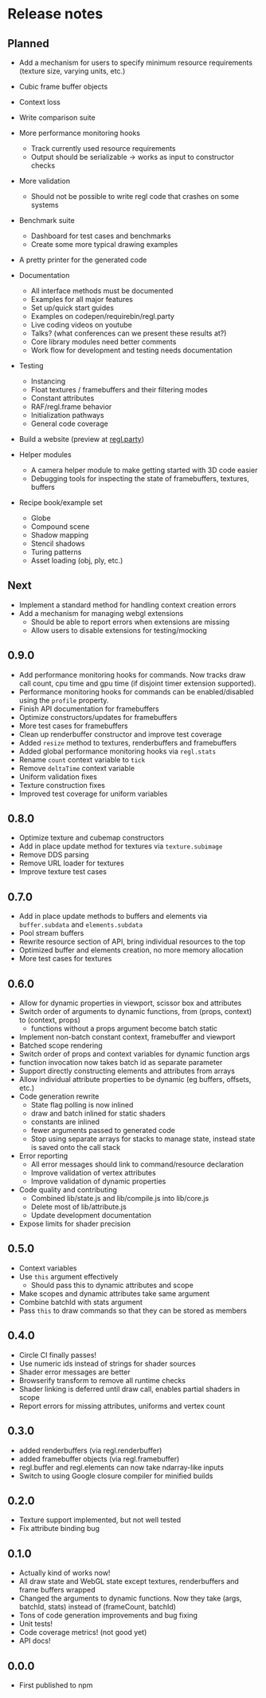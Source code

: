 # Release notes

## Planned

* Add a mechanism for users to specify minimum resource requirements (texture size, varying units, etc.)

* Cubic frame buffer objects

* Context loss

* Write comparison suite

* More performance monitoring hooks
    + Track currently used resource requirements
    + Output should be serializable -> works as input to constructor checks

* More validation
    + Should not be possible to write regl code that crashes on some systems

* Benchmark suite
    + Dashboard for test cases and benchmarks
    + Create some more typical drawing examples

* A pretty printer for the generated code

* Documentation
    + All interface methods must be documented
    + Examples for all major features
    + Set up/quick start guides
    + Examples on codepen/requirebin/regl.party
    + Live coding videos on youtube
    + Talks?  (what conferences can we present these results at?)
    + Core library modules need better comments
    + Work flow for development and testing needs documentation

* Testing
    + Instancing
    + Float textures / framebuffers and their filtering modes
    + Constant attributes
    + RAF/regl.frame behavior
    + Initialization pathways
    + General code coverage

* Build a website (preview at [regl.party](http://regl.party))

* Helper modules
    + A camera helper module to make getting started with 3D code easier
    + Debugging tools for inspecting the state of framebuffers, textures, buffers

* Recipe book/example set
    + Globe
    + Compound scene
    + Shadow mapping
    + Stencil shadows
    + Turing patterns
    + Asset loading (obj, ply, etc.)

## Next

* Implement a standard method for handling context creation errors
* Add a mechanism for managing webgl extensions
    + Should be able to report errors when extensions are missing
    + Allow users to disable extensions for testing/mocking

## 0.9.0

* Add performance monitoring hooks for commands.  Now tracks draw call count, cpu time and gpu time (if disjoint timer extension supported).
* Performance monitoring hooks for commands can be enabled/disabled using the `profile` property.
* Finish API documentation for framebuffers
* Optimize constructors/updates for framebuffers
* More test cases for framebuffers
* Clean up renderbuffer constructor and improve test coverage
* Added `resize` method to textures, renderbuffers and framebuffers
* Added global performance monitoring hooks via `regl.stats`
* Rename `count` context variable to `tick`
* Remove `deltaTime` context variable
* Uniform validation fixes
* Texture construction fixes
* Improved test coverage for uniform variables

## 0.8.0

* Optimize texture and cubemap constructors
* Add in place update method for textures via `texture.subimage`
* Remove DDS parsing
* Remove URL loader for textures
* Improve texture test cases

## 0.7.0

* Add in place update methods to buffers and elements via `buffer.subdata` and `elements.subdata`
* Pool stream buffers
* Rewrite resource section of API, bring individual resources to the top
* Optimized buffer and elements creation, no more memory allocation
* More test cases for textures

## 0.6.0

* Allow for dynamic properties in viewport, scissor box and attributes
* Switch order of arguments to dynamic functions, from (props, context) to (context, props)
    + functions without a props argument become batch static
* Implement non-batch constant context, framebuffer and viewport
* Batched scope rendering
* Switch order of props and context variables for dynamic function args
* function invocation now takes batch id as separate parameter
* Support directly constructing elements and attributes from arrays
* Allow individual attribute properties to be dynamic (eg buffers, offsets, etc.)
* Code generation rewrite
    + State flag polling is now inlined
    + draw and batch inlined for static shaders
    + constants are inlined
    + fewer arguments passed to generated code
    + Stop using separate arrays for stacks to manage state, instead state is saved onto the call stack
* Error reporting
    + All error messages should link to command/resource declaration
    + Improve validation of vertex attributes
    + Improve validation of dynamic properties
* Code quality and contributing
    + Combined lib/state.js and lib/compile.js into lib/core.js
    + Delete most of lib/attribute.js
    + Update development documentation
* Expose limits for shader precision

## 0.5.0

* Context variables
* Use `this` argument effectively
    * Should pass this to dynamic attributes and scope
* Make scopes and dynamic attributes take same argument
* Combine batchId with stats argument
* Pass `this` to draw commands so that they can be stored as members

## 0.4.0

* Circle CI finally passes!
* Use numeric ids instead of strings for shader sources
* Shader error messages are better
* Browserify transform to remove all runtime checks
* Shader linking is deferred until draw call, enables partial shaders in scope
* Report errors for missing attributes, uniforms and vertex count

## 0.3.0

* added renderbuffers (via regl.renderbuffer)
* added framebuffer objects (via regl.framebuffer)
* regl.buffer and regl.elements can now take ndarray-like inputs
* Switch to using Google closure compiler for minified builds

## 0.2.0

* Texture support implemented, but not well tested
* Fix attribute binding bug

## 0.1.0

* Actually kind of works now!
* All draw state and WebGL state except textures, renderbuffers and frame buffers wrapped
* Changed the arguments to dynamic functions.  Now they take (args, batchId, stats) instead of (frameCount, batchId)
* Tons of code generation improvements and bug fixing
* Unit tests!
* Code coverage metrics! (not good yet)
* API docs!

## 0.0.0

* First published to npm
